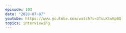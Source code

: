 ```yaml
---
episode: 103
date: "2020-07-07"
youtube: https://www.youtube.com/watch?v=3TuLKtwKp8Q
topics: interviewing
---
```


